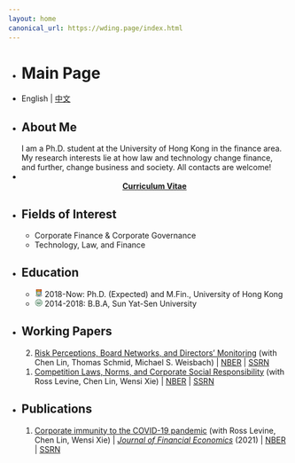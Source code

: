 ```yaml
---
layout: home
canonical_url: https://wding.page/index.html
---
```


<ul class="posts">
<li class="posts-labelgroup">
<h1 id="posts-label">Main Page</h1>
</li>

<li>
<div class="post center">English | <a href='./index_zh.html'>中文</a></div>
</li>

<li>

<h2 class="post-title">About Me</h2>
<div class="post">I am a Ph.D. student at the University of Hong Kong in the finance area. My research interests lie at how law and technology change finance, and further, change business and society. All contacts are welcome!</div>
</li>

<li>
<div align="center">
<br>
<strong><a class="icon-pdf" href="./assets/CV_Wenzhi_Ding.pdf" target="_blank">Curriculum Vitae</a></strong>
</div>
</li>

<li>
<h2 class="post-title">Fields of Interest</h2>
<ul class="my-list">
<li>Corporate Finance & Corporate Governance</li>
<li>Technology, Law, and Finance</li>
</ul>
</li>

<li>
<h2 class="post-title">Education</h2>
<ul class="my-list">
<li class="post"><img src="./assets/img/hku.png" alt="HKU Logo" width="14"> 2018-Now: Ph.D. (Expected) and M.Fin., University of Hong Kong</li>
<li class="post"><img src="./assets/img/sysu.png" alt="SYSU Logo" width="14"> 2014-2018: B.B.A, Sun Yat-Sen University</li>
</ul>
</li>

<li>
<h2 class="post-title">Working Papers</h2>
<ol reversed>
<li class="post"><a class="two" href="/pages/research.html#penalty_vote">Risk Perceptions, Board Networks, and Directors’ Monitoring</a> (with Chen Lin, Thomas Schmid, Michael S. Weisbach) | <a class='icon-ext-link' href='https://www.nber.org/papers/w28976' target="_blank"  rel="noreferrer">NBER</a> | <a class='icon-ext-link' href='https://papers.ssrn.com/sol3/papers.cfm?abstract_id=3872749' target="_blank"  rel="noreferrer">SSRN</a>
</li>
<li class="post"><a class="two" href="/pages/research.html#comp_csr">Competition Laws, Norms, and Corporate Social Responsibility</a> (with Ross Levine, Chen Lin, Wensi Xie) | <a class='icon-ext-link' href='https://www.nber.org/papers/w27493' target="_blank"  rel="noreferrer">NBER</a> | <a class='icon-ext-link' href='https://papers.ssrn.com/sol3/papers.cfm?abstract_id=3605990' target="_blank"  rel="noreferrer">SSRN</a>
</li>
</ol>
</li>

<li>
<h2 class="post-title">Publications</h2>
<ol reversed>
<li class="post"><a class="two" href="/pages/research.html#covid_immunity">Corporate immunity to the COVID-19 pandemic</a> (with Ross Levine, Chen Lin, Wensi Xie) | <a class='icon-ext-link' href='https://doi.org/10.1016/j.jfineco.2021.03.005' target="_blank"  rel="noreferrer"><i>Journal of Financial Economics</i></a> (2021) | <a class='icon-ext-link' href='https://www.nber.org/papers/w27055' target="_blank"  rel="noreferrer">NBER</a> | <a class='icon-ext-link' href='https://papers.ssrn.com/sol3/papers.cfm?abstract_id=3578585' target="_blank"  rel="noreferrer">SSRN</a>
</li>
</ol>
</li>

